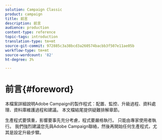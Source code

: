 ```yaml
---
solution: Campaign Classic
product: campaign
title: 前言
description: 前言
audience: production
content-type: reference
topic-tags: introduction
translation-type: tm+mt
source-git-commit: 972885c3a38bcd3a260574bacbb3f507e11ae05b
workflow-type: tm+mt
source-wordcount: '82'
ht-degree: 3%

---
```



# 前言{#foreword}

本檔案詳細說明Adobe Campaign的製作程式：配置、監控、升級過程、資料處理、資料庫維護過程和建議。 本文檔結尾提供疑難排解章節。

生產程式要慎重，影響要事先充分考慮，程式要嚴格執行。 只能由專家使用者執行。 我們強烈建議您先與Adobe Campaign聯絡，然後再開始任何生產程式，尤其是設定升級步驟。
